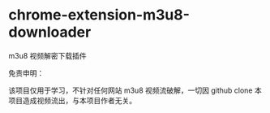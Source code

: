# chrome-extension-m3u8-downloader

m3u8 视频解密下载插件


免责申明：

该项目仅用于学习，不针对任何网站 m3u8 视频流破解，一切因 github clone 本项目造成视频流出，与本项目作者无关。
